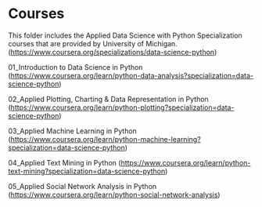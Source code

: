 # Courses

This folder includes the Applied Data Science with Python Specialization courses that are provided by University of Michigan. (https://www.coursera.org/specializations/data-science-python)



01_Introduction to Data Science in Python
(https://www.coursera.org/learn/python-data-analysis?specialization=data-science-python)

02_Applied Plotting, Charting & Data Representation in Python 
(https://www.coursera.org/learn/python-plotting?specialization=data-science-python)

03_Applied Machine Learning in Python 
(https://www.coursera.org/learn/python-machine-learning?specialization=data-science-python)

04_Applied Text Mining in Python 
(https://www.coursera.org/learn/python-text-mining?specialization=data-science-python)

05_Applied Social Network Analysis in Python 
(https://www.coursera.org/learn/python-social-network-analysis)
